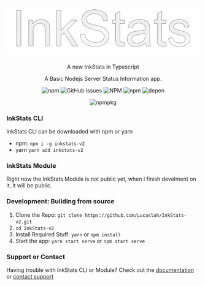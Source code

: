 <h1 align="center">
<img alt="img" src="2EA53BD8-7D9C-41CC-814C-3DE91F4F231B.png">
</h1>

<p align="center">
  A new InkStats in Typescript
</p>
<p align="center">
  A Basic Nodejs Server Status Information app.
  </p>
<p align="center">
  <img alt="npm" src="https://img.shields.io/npm/v/inkstats-v2">
  <img alt="GitHub issues" src="https://img.shields.io/github/issues/lucaslah/inkstats-v2">
  <img alt="NPM" src="https://img.shields.io/npm/l/inkstats-v2">
  <img alt="npm" src="https://img.shields.io/npm/dw/inkstats-v2">
  <img alt="depen" src="https://david-dm.org/Lucaslah/inkstats-v2.svg">
  </p>
  <p align="center">
  <img alt="npmpkg" src="https://nodei.co/npm/inkstats-v2.png" herf="https://npmjs.org/package/inkstats-v2">
  </p>

### InkStats CLI

InkStats CLI can be downloaded with npm or yarn

- npm: `npm i -g inkstats-v2`
- yarn `yarn add inkstats-v2`

### InkStats Module

Right now the InkStats Module is not public yet, when I finish develment on it, it will be public.

### Development: Building from source
1. Clone the Repo: `git clone https://github.com/Lucaslah/InkStats-v2.git`
2. `cd InkStats-v2`
3. Install Required Stuff: `yarn` or `npm install`
4. Start the app: `yarn start serve` or `npm start serve`

### Support or Contact

Having trouble with InkStats CLI or Module? Check out the [documentation](https://readthedocs.org/projects/inkstatus-v2/) or [contact support](https://example.com)
